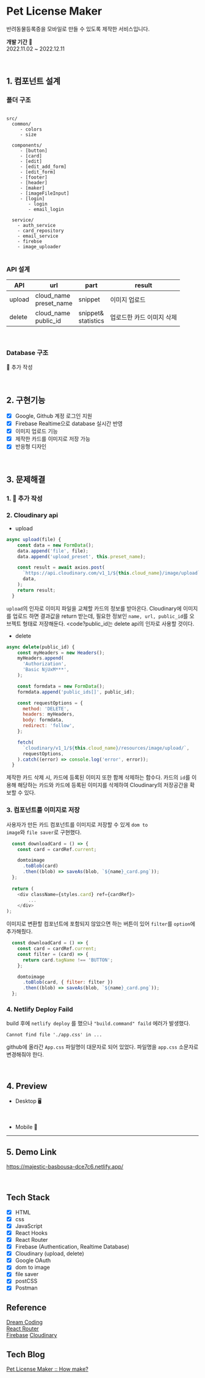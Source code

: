 # Pet License Maker
반려동물등록증을 모바일로 만들 수 있도록 제작한 서비스입니다.

<strong>개발 기간</strong> 📆<br/>
2022.11.02 ~ 2022.12.11

<br/>

## 1. 컴포넌트 설계

### 폴더 구조
<pre>
<code>
src/
  common/
     - colors
     - size
     
  components/
     - [button]
     - [card]
     - [edit]
     - [edit_add_form]
     - [edit_form]
     - [footer]
     - [header]
     - [maker]
     - [imageFileInput]
     - [login]
        - login
        - email_login
          
  service/
    - auth_service
    - card_repository
    - email_service
    - firebse
    - image_uploader
</code>
</pre>

### API 설계
| API      | url                        | part                    | result                  |
| -------- | -------------------------- | ----------------------- | ----------------------- |
| upload   | cloud_name<br/>preset_name | snippet                 | 이미지 업로드            |
| delete   | cloud_name<br/>public_id   | snippet&<br/>statistics | 업로드한 카드 이미지 삭제 |

<br/>

### Database 구조
📌 추가 작성

<br/>

## 2. 구현기능
- [x] Google, Github 계정 로그인 지원
- [x] Firebase Realtime으로 database 실시간 반영
- [x] 이미지 업로드 기능
- [x] 제작한 카드를 이미지로 저장 가능
- [x] 반응형 디자인

<br/>

## 3. 문제해결
### 1. 📌 추가 작성

### 2. Cloudinary api
- upload
```javascript
async upload(file) {
    const data = new FormData();
    data.append('file', file);
    data.append('upload_preset', this.preset_name);

    const result = await axios.post(
      `https://api.cloudinary.com/v1_1/${this.cloud_name}/image/upload`,
      data,
    );
    return result;
  }
```
<code>upload</code>의 인자로 이미지 파일을 교체할 카드의 정보를 받아온다.
Cloudinary에 이미지를 업로드 하면 결과값을 return 받는데,
필요한 정보인 <code>name, url, public_id</code>를 오브젝트 형태로 저장해둔다.
<code?public_id</code>는 delete api의 인자로 사용할 것이다.

- delete
```javascript
async delete(public_id) {
    const myHeaders = new Headers();
    myHeaders.append(
      'Authorization',
      'Basic NjUxM***',
    );

    const formdata = new FormData();
    formdata.append('public_ids[]', public_id);

    const requestOptions = {
      method: 'DELETE',
      headers: myHeaders,
      body: formdata,
      redirect: 'follow',
    };

    fetch(
      `cloudinary/v1_1/${this.cloud_name}/resources/image/upload/`,
      requestOptions,
    ).catch((error) => console.log('error', error));
  }
```
제작한 카드 삭제 시, 카드에 등록된 이미지 또한 함께 삭제하는 함수다.
카드의 <code>id</code>를 이용해 해당하는 카드와 카드에 등록된 이미지를 삭제하여 Cloudinary의 저장공간을 확보할 수 있다.


### 3. 컴포넌트를 이미지로 저장
사용자가 만든 카드 컴포넌트를 이미지로 저장할 수 있게 <code>dom to image</code>와 <code>file saver</code>로 구현했다.

```javascript
  const downloadCard = () => {
    const card = cardRef.current;

    domtoimage
      .toBlob(card)
      .then((blob) => saveAs(blob, `${name}_card.png`));
  };
  
  return (
    <div className={styles.card} ref={cardRef}>
        ...
    </div>
);
```
이미지로 변환할 컴포넌트에 포함되지 않았으면 하는 버튼이 있어 <code>filter</code>를 <code>option</code>에 추가해줬다.

```javascript
  const downloadCard = () => {
    const card = cardRef.current;
    const filter = (card) => {
      return card.tagName !== 'BUTTON';
    };

    domtoimage
      .toBlob(card, { filter: filter })
      .then((blob) => saveAs(blob, `${name}_card.png`));
  };
```

### 4. Netlify Deploy Faild
build 후에 <code>netlify deploy</code> 를 했으나 <code>"build.command" faild</code> 에러가 발생했다.
<pre>
<code>Cannot find file './app.css' in ...</code>
</pre>
github에 올라간 <code>App.css</code> 파일명이 대문자로 되어 있었다. 
파일명을 <code>app.css</code> 소문자로 변경해줘야 한다.

<br/>

## 4. Preview

- Desktop 🖥

<br/>

- Mobile 📱

---

## 5. Demo Link
https://majestic-basbousa-dce7c6.netlify.app/

<br/>

## Tech Stack

- [x] HTML
- [x] css
- [x] JavaScript
- [x] React Hooks
- [x] React Router
- [x] Firebase (Authentication, Realtime Database)
- [x] Cloudinary (upload, delete)
- [x] Google OAuth
- [x] dom to image
- [x] file saver
- [x] postCSS
- [x] Postman 

## Reference

[Dream Coding](https://academy.dream-coding.com/)<br/>
[React Router](https://reactrouter.com/en/main)<br/>
[Firebase](https://firebase.google.com/docs?authuser=0)
[Cloudinary](https://cloudinary.com/)

## Tech Blog

[Pet License Maker :: How make?](https://blog.naver.com/lij8016/222910703626)

